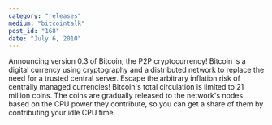 ```yaml
---
category: "releases"
medium: "bitcointalk"
post_id: "168"
date: "July 6, 2010"
---
```

Announcing version 0.3 of Bitcoin, the P2P cryptocurrency!  Bitcoin is a digital currency using cryptography and a distributed network to replace the need for a trusted central server.  Escape the arbitrary inflation risk of centrally managed currencies!  Bitcoin's total circulation is limited to 21 million coins.  The coins are gradually released to the network's nodes based on the CPU power they contribute, so you can get a share of them by contributing your idle CPU time.
